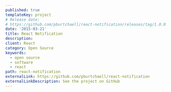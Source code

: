 ```yaml
---
published: true
templateKey: project
# Release date:
# https://github.com/pburtchaell/react-notification/releases/tag/1.0.0
date: '2015-03-21'
title: React Notification
description:
client: React
category: Open Source
keywords:
  - open source
  - software
  - react
path: react-notification
externalLink: https://github.com/pburtchaell/react-notification
externalLinkDescription: See the project on GitHub
---
```


